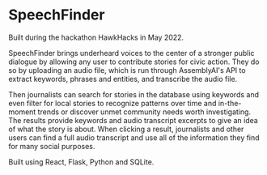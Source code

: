 # SpeechFinder

Built during the hackathon HawkHacks in May 2022.

SpeechFinder brings underheard voices to the center of a stronger public dialogue by allowing any user to contribute stories for civic action. They do so by uploading an audio file, which is run through AssemblyAI's API to extract keywords, phrases and entities, and transcribe the audio file. 

Then journalists can search for stories in the database using keywords and even filter for local stories to recognize patterns over time and in-the-moment trends or discover unmet community needs worth investigating. The results provide keywords and audio transcript excerpts to give an idea of what the story is about. When clicking a result, journalists and other users can find a full audio transcript and use all of the information they find for many social purposes.

Built using React, Flask, Python and SQLite.

